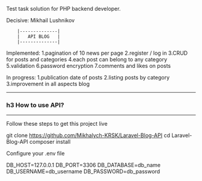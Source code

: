 Test task solution for PHP backend developer.

Decisive: Mikhail Lushnikov

        |--------------|
        |   API BLOG   |
        |--------------|

Implemented:
1.pagination of 10 news per page
2.register / log in
3.CRUD for posts and categories
4.each post can belong to any category
5.validation
6.password encryption
7.comments and likes on posts

In progress:
1.publication date of posts
2.listing posts by category
3.improvement in all aspects blog

---------------------
### h3 How to use API?
---------------------

Follow these steps to get this project live

git clone https://github.com/Mikhalych-KRSK/Laravel-Blog-API
cd Laravel-Blog-API
composer install


Configure your .env file

DB_HOST=127.0.0.1
DB_PORT=3306
DB_DATABASE=db_name
DB_USERNAME=db_username
DB_PASSWORD=db_password
